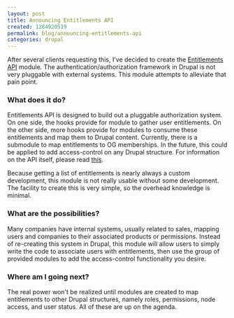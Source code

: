 ```yaml
---
layout: post
title: Announcing Entitlements API
created: 1284920519
permalink: blog/announcing-entitlements-api
categories: drupal
---
```

After several clients requesting this, I've decided to create the [Entitlements API](http://drupal.org/project/entitlements) module. The authentication/authorization framework in Drupal is not very pluggable with external systems. This module attempts to alleviate that pain point.

### What does it do? ###

Entitlements API is designed to build out a pluggable authorization system. On one side, the hooks provide for module to gather user entitlements. On the other side, more hooks provide for modules to consume these entitlements and map them to Drupal content. Currently, there is a submodule to map entitlements to OG memberships. In the future, this could be applied to add access-control on any Drupal structure. For information on the API itself, please read [this](http://drupalcode.org/viewvc/drupal/contributions/modules/entitlements/entitlements.api.php?view=markup).

Because getting a list of entitlements is nearly always a custom development, this module is not really usable without some development. The facility to create this is very simple, so the overhead knowledge is minimal.

### What are the possibilities? ###

Many companies have internal systems, usually related to sales, mapping users and companies to their associated products or permissions. Instead of re-creating this system in Drupal, this module will allow users to simply write the code to associate users with entitlements, then use the group of provided modules to add the access-control functionality you desire.

### Where am I going next? ###

The real power won't be realized until modules are created to map entitlements to other Drupal structures, namely roles, permissions, node access, and user status. All of these are up on the agenda.

